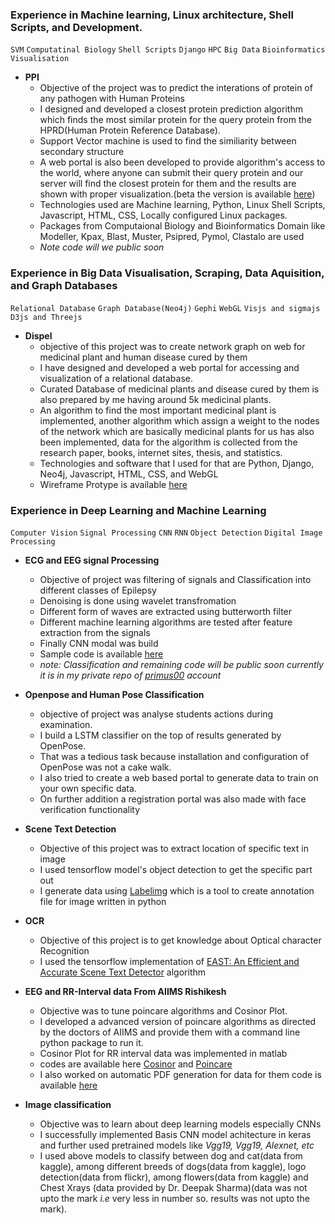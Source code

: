 ### Experience in  Machine learning, Linux architecture, Shell Scripts, and Development.
```SVM```   ```Computatinal Biology```  ```Shell Scripts```  ```Django```  ```HPC```  ```Big Data``` ```Bioinformatics```  ```Visualisation```
* **PPI**
  * Objective of the project was to predict the interations of protein of any pathogen with Human Proteins
  * I designed and developed a closest protein prediction algorithm which finds the most similar protein for the query protein from the HPRD(Human Protein Reference Database).
  * Support Vector machine is used to find the similiarity between secondary structure
  * A web portal is also been developed to provide algorithm's access to the world, where anyone can submit their query protein and our server will find the closest protein for them and the results are shown with proper visualization.(beta the version is available [here](https://compbio.iitr.ac.in/ppi))
  * Technologies used are Machine learning, Python, Linux Shell Scripts, Javascript, HTML, CSS, Locally configured Linux packages.
  * Packages from Computaional Biology and Bioinformatics Domain like Modeller, Kpax, Blast, Muster, Psipred, Pymol, Clastalo are used
  * *Note code will we public soon*

### Experience in Big Data Visualisation, Scraping, Data Aquisition, and Graph Databases
```Relational Database```   ```Graph Database(Neo4j)```  ```Gephi```  ```WebGL```  ```Visjs and sigmajs```  ```D3js and Threejs```
* **Dispel**
  * objective of this project was to create network graph on web for medicinal plant and human disease cured by them
  * I have designed and developed a web portal for accessing and visualization of a relational database.
  * Curated Database of medicinal plants and disease cured by them is also prepared by me having around 5k medicinal plants.
  * An algorithm to find the most important medicinal plant is implemented, another algorithm which assign a weight to the nodes of the network which are basically medicinal plants for us has also been implemented, data for the algorithm is collected from the research paper, books, internet sites, thesis, and statistics.
  * Technologies and software that I used for that are Python, Django, Neo4j, Javascript, HTML, CSS, and WebGL
  * Wireframe Protype is available [here](https://graphweb.herokuapp.com/)

### Experience in Deep Learning and Machine Learning[](#experience-in-deep-learning-an-machine-learning)
```Computer Vision```   ```Signal Processing```  ```CNN```  ```RNN```  ```Object Detection```  ```Digital Image Processing``` 

* **ECG and EEG signal Processing**<br>
  * Objective of project was filtering of signals and Classification into different classes of Epilepsy<br>
  * Denoising is done using wavelet transfromation
  * Different form of waves are extracted using butterworth filter
  * Different machine learning algorithms are tested after feature extraction from the signals
  * Finally CNN modal was build 
  * Sample code is available [here](https://github.com/durgesh123-iitr/sudo_eeg)
  * *note: Classification and remaining code will be public soon currently it is in my private repo of [primus00](https://github.com/primus00) account*
* **Openpose and Human Pose Classification**
  * objective of project was analyse students actions during examination.
  * I build a LSTM classifier on the top of results generated by OpenPose.
  * That was a tedious task because installation and configuration of OpenPose was not a cake walk.
  * I also tried to create a web based portal to generate data to train on your own specific data. 
  * On further addition a registration portal was also made with face verification functionality
  
* **Scene Text Detection** 
  * Objective of this project was to extract location of specific text in image
  * I used tensorflow model's object detection to get the specific part out 
  * I generate data using [Labelimg](https://github.com/tzutalin/labelImg) which is a tool to create annotation file for image written in python

* **OCR** 
  * Objective of this project is to get knowledge about Optical character Recognition
  * I used the tensorflow implementation of [EAST: An Efficient and Accurate Scene Text Detector](https://github.com/argman/EAST) algorithm
* **EEG and RR-Interval data From AIIMS Rishikesh**
  * Objective was to tune poincare algorithms and Cosinor Plot.
  * I developed a advanced version of poincare algorithms as directed by the doctors of AIIMS and provide them with a command line python package to run it.
  * Cosinor Plot for RR interval data was implemented in matlab 
  * codes are available here [Cosinor](https://github.com/durgesh123-iitr/cosinor_matlab) and [Poincare](https://github.com/durgesh123-iitr/poincare)
  * I also worked on automatic PDF generation for data for them code is available [here](https://github.com/durgesh123-iitr/FrequencyDomain)
* **Image classification**
  * Objective was to learn about deep learning models especially CNNs
  * I successfully implemented Basis CNN model achitecture in keras and further used pretrained models like *Vgg19,* *Vgg19,* *Alexnet,* *etc* 
  * I used above models to classify between dog and cat(data from kaggle), among different breeds of dogs(data from kaggle), logo detection(data from flickr), among flowers(data from kaggle) and Chest Xrays (data provided by Dr. Deepak Sharma)(data was not upto the mark *i.e* very less in number so. results was not upto the mark).
 
